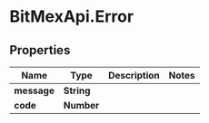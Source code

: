 # BitMexApi.Error

## Properties
Name | Type | Description | Notes
------------ | ------------- | ------------- | -------------
**message** | **String** |  | 
**code** | **Number** |  | 


